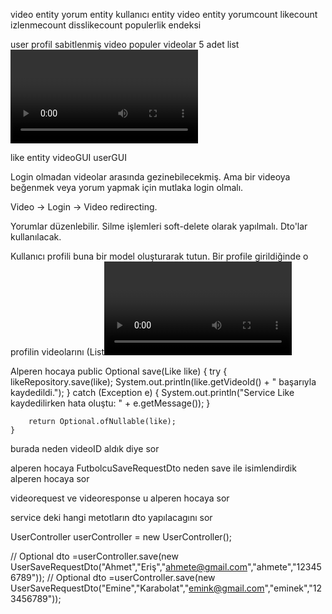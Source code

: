 video entity
yorum entity
kullanıcı entity
video entity
yorumcount
likecount
izlenmecount
disslikecount
populerlik endeksi

user profil
sabitlenmiş video
populer videolar 5 adet list<video>
tum videolar  list<video>
video model


like entity
videoGUI
userGUI

Login olmadan videolar arasında gezinebilecekmiş.
Ama bir videoya beğenmek veya yorum yapmak için mutlaka login olmalı.

Video -> Login -> Video redirecting.

Yorumlar düzenlebilir.
Silme işlemleri soft-delete olarak yapılmalı.
Dto'lar kullanılacak.

Kullanıcı profili buna bir model oluşturarak tutun.
Bir profile girildiğinde o profilin videolarını (List<Video>), user bilgilerini vs. hepsini çekip tek bir sayfada görüntüleyebilrsin.


Alperen hocaya
public Optional<Like> save(Like like) {
try {
likeRepository.save(like);
System.out.println(like.getVideoId() + " başarıyla kaydedildi.");
} catch (Exception e) {
System.out.println("Service Like kaydedilirken hata oluştu: " + e.getMessage());
}

		return Optional.ofNullable(like);
	}

burada neden videoID aldık diye sor

alperen hocaya  FutbolcuSaveRequestDto neden save ile isimlendirdik alperen hocaya sor 

videorequest ve videoresponse u alperen hocaya sor

service deki hangi metotların dto yapılacagını sor


UserController userController = new UserController();

//		Optional<UserResponseDto> dto =userController.save(new UserSaveRequestDto("Ahmet","Eriş","ahmete@gmail.com","ahmete","123456789"));
//		Optional<UserResponseDto> dto =userController.save(new UserSaveRequestDto("Emine","Karabolat","emink@gmail.com","eminek","123456789"));